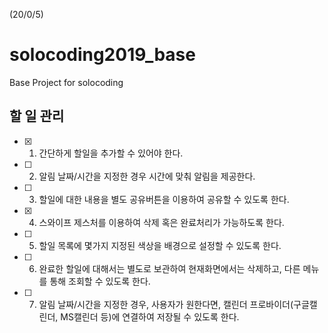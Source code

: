 (20/0/5)

# solocoding2019_base
Base Project for solocoding

## 할 일 관리
- [x] 1. 간단하게 할일을 추가할 수 있어야 한다.
- [ ] 2. 알림 날짜/시간을 지정한 경우 시간에 맞춰 알림을 제공한다.
- [ ] 3. 할일에 대한 내용을 별도 공유버튼을 이용하여 공유할 수 있도록 한다.
- [x] 4. 스와이프 제스처를 이용하여 삭제 혹은 완료처리가 가능하도록 한다.
- [ ] 5. 할일 목록에 몇가지 지정된 색상을 배경으로 설정할 수 있도록 한다.
- [ ] 6. 완료한 할일에 대해서는 별도로 보관하여 현재화면에서는 삭제하고, 다른 메뉴를 통해 조회할 수 있도록 한다.
- [ ] 7. 알림 날짜/시간을 지정한 경우, 사용자가 원한다면, 캘린더 프로바이더(구글캘린더, MS캘린더 등)에 연결하여 저장될 수 있도록 한다.

